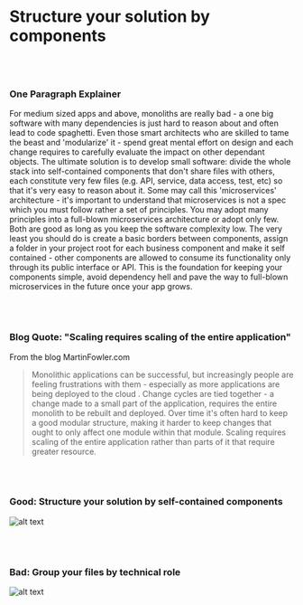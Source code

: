 # Structure your solution by components

<br/><br/>


### One Paragraph Explainer

For medium sized apps and above, monoliths are really bad - a one big software with many dependencies is just hard to reason about and often lead to code spaghetti. Even those smart architects who are skilled to tame the beast and 'modularize' it - spend great mental effort on design and each change requires to carefully evaluate the impact on other dependant objects. The ultimate solution is to develop small software: divide the whole stack into self-contained components that don't share files with others, each constitute very few files (e.g. API, service, data access, test, etc) so that it's very easy to reason about it. Some may call this 'microservices' architecture - it's important to understand that microservices is not a spec which you must follow rather a set of principles. You may adopt many principles into a full-blown microservices architecture or adopt only few. Both are good as long as you keep the software complexity low. The very least you should do is create a basic borders between components, assign a folder in your project root for each business component and make it self contained - other components are allowed to consume its functionality only through its public interface or API. This is the foundation for keeping your components simple, avoid dependency hell and pave the way to full-blown microservices in the future once your app grows.

<br/><br/>


### Blog Quote: "Scaling requires scaling of the entire application"
 From the blog MartinFowler.com
 
 > Monolithic applications can be successful, but increasingly people are feeling frustrations with them - especially as more applications are being deployed to the cloud . Change cycles are tied together - a change made to a small part of the application, requires the entire monolith to be rebuilt and deployed. Over time it's often hard to keep a good modular structure, making it harder to keep changes that ought to only affect one module within that module. Scaling requires scaling of the entire application rather than parts of it that require greater resource.

 <br/><br/>
 
 ### Good: Structure your solution by self-contained components
![alt text](https://github.com/i0natan/nodebestpractices/blob/master/assets/images/structurebycomponents.PNG "Structuring solution by components")

 <br/><br/> 

### Bad: Group your files by technical role
![alt text](https://github.com/i0natan/nodebestpractices/blob/master/assets/images/structurebyroles.PNG "Structuring solution by technical roles")
